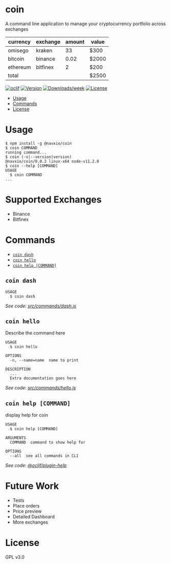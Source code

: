 coin
=======

A command line application to manage your cryptocurrency portfolio across exchanges

| currency | exchange | amount | value |
|----------|----------|--------|-------|
| omisego  | kraken   | 33     | $300  |
| bitcoin  | binance  | 0.02   | $2000 |
| ethereum | bitfinex | 2      | $200  |
| total    |          |        | $2500 |

[![oclif](https://img.shields.io/badge/cli-oclif-brightgreen.svg)](https://oclif.io)
[![Version](https://img.shields.io/npm/v/@navxio/coin.svg)](https://npmjs.org/package/@navxio/coin)
[![Downloads/week](https://img.shields.io/npm/dw/@navxio/coin.svg)](https://npmjs.org/package/@navxio/coin)
[![License](https://img.shields.io/npm/l/@navxio/coin.svg)](https://github.com/navdeepio/coin/blob/master/package.json)

<!-- toc -->
* [Usage](#usage)
* [Commands](#commands)
* [License](#license)
<!-- tocstop -->
# Usage
<!-- usage -->
```sh-session
$ npm install -g @navxio/coin
$ coin COMMAND
running command...
$ coin (-v|--version|version)
@navxio/coin/0.0.2 linux-x64 node-v11.2.0
$ coin --help [COMMAND]
USAGE
  $ coin COMMAND
...
```

# Supported Exchanges
* Binance
* Bitfinex
<!-- usagestop -->
# Commands
<!-- commands -->
* [`coin dash`](#coin-dash)
* [`coin hello`](#coin-hello)
* [`coin help [COMMAND]`](#coin-help-command)

## `coin dash`

```
USAGE
  $ coin dash
```

_See code: [src/commands/dash.js](https://github.com/navdeepio/coin/blob/v0.0.2/src/commands/dash.js)_

## `coin hello`

Describe the command here

```
USAGE
  $ coin hello

OPTIONS
  -n, --name=name  name to print

DESCRIPTION
  ...
  Extra documentation goes here
```

_See code: [src/commands/hello.js](https://github.com/navdeepio/coin/blob/v0.0.2/src/commands/hello.js)_

## `coin help [COMMAND]`

display help for coin

```
USAGE
  $ coin help [COMMAND]

ARGUMENTS
  COMMAND  command to show help for

OPTIONS
  --all  see all commands in CLI
```

_See code: [@oclif/plugin-help](https://github.com/oclif/plugin-help/blob/v2.1.4/src/commands/help.ts)_
<!-- commandsstop -->

# Future Work
* Tests
* Place orders
* Price preview
* Detailed Dashboard
* More exchanges

# License
GPL v3.0
